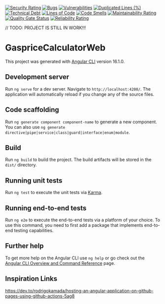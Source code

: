 [![Security Rating](https://sonarcloud.io/api/project_badges/measure?project=JanoschA_gasprice-calculator-web&metric=security_rating)](https://sonarcloud.io/summary/new_code?id=JanoschA_gasprice-calculator-web)
[![Bugs](https://sonarcloud.io/api/project_badges/measure?project=JanoschA_gasprice-calculator-web&metric=bugs)](https://sonarcloud.io/summary/new_code?id=JanoschA_gasprice-calculator-web)
[![Vulnerabilities](https://sonarcloud.io/api/project_badges/measure?project=JanoschA_gasprice-calculator-web&metric=vulnerabilities)](https://sonarcloud.io/summary/new_code?id=JanoschA_gasprice-calculator-web)
[![Duplicated Lines (%)](https://sonarcloud.io/api/project_badges/measure?project=JanoschA_gasprice-calculator-web&metric=duplicated_lines_density)](https://sonarcloud.io/summary/new_code?id=JanoschA_gasprice-calculator-web)
[![Technical Debt](https://sonarcloud.io/api/project_badges/measure?project=JanoschA_gasprice-calculator-web&metric=sqale_index)](https://sonarcloud.io/summary/new_code?id=JanoschA_gasprice-calculator-web)
[![Lines of Code](https://sonarcloud.io/api/project_badges/measure?project=JanoschA_gasprice-calculator-web&metric=ncloc)](https://sonarcloud.io/summary/new_code?id=JanoschA_gasprice-calculator-web)
[![Code Smells](https://sonarcloud.io/api/project_badges/measure?project=JanoschA_gasprice-calculator-web&metric=code_smells)](https://sonarcloud.io/summary/new_code?id=JanoschA_gasprice-calculator-web)
[![Maintainability Rating](https://sonarcloud.io/api/project_badges/measure?project=JanoschA_gasprice-calculator-web&metric=sqale_rating)](https://sonarcloud.io/summary/new_code?id=JanoschA_gasprice-calculator-web)
[![Quality Gate Status](https://sonarcloud.io/api/project_badges/measure?project=JanoschA_gasprice-calculator-web&metric=alert_status)](https://sonarcloud.io/summary/new_code?id=JanoschA_gasprice-calculator-web)
[![Reliability Rating](https://sonarcloud.io/api/project_badges/measure?project=JanoschA_gasprice-calculator-web&metric=reliability_rating)](https://sonarcloud.io/summary/new_code?id=JanoschA_gasprice-calculator-web)

// TODO: PROJECT IS STILL IN WORK!!!

# GaspriceCalculatorWeb

This project was generated with [Angular CLI](https://github.com/angular/angular-cli) version 16.1.0.

## Development server

Run `ng serve` for a dev server. Navigate to `http://localhost:4200/`. The application will automatically reload if you change any of the source files.

## Code scaffolding

Run `ng generate component component-name` to generate a new component. You can also use `ng generate directive|pipe|service|class|guard|interface|enum|module`.

## Build

Run `ng build` to build the project. The build artifacts will be stored in the `dist/` directory.

## Running unit tests

Run `ng test` to execute the unit tests via [Karma](https://karma-runner.github.io).

## Running end-to-end tests

Run `ng e2e` to execute the end-to-end tests via a platform of your choice. To use this command, you need to first add a package that implements end-to-end testing capabilities.

## Further help

To get more help on the Angular CLI use `ng help` or go check out the [Angular CLI Overview and Command Reference](https://angular.io/cli) page.

## Inspiration Links

https://dev.to/rodrigokamada/hosting-an-angular-application-on-github-pages-using-github-actions-5ag8
